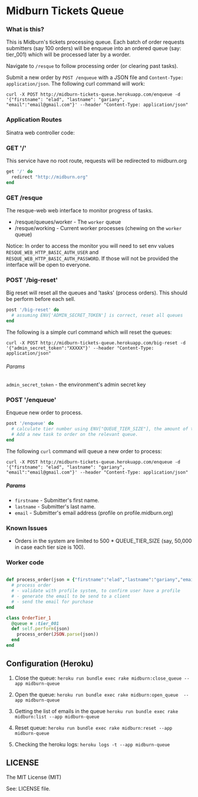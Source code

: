# Midburn Tickets Queue

### What is this?

This is Midburn's tickets processing queue. Each batch of order requests submitters (say 100 orders) will be enqueue into an ordered queue (say: tier_001) which will be processed later by a worder.

Navigate to `/resque` to follow processing order (or clearing past tasks).

Submit a new order by `POST /enqueue` with a JSON file and `Content-Type: application/json`. The following curl command will work:

```
curl -X POST http://midburn-tickets-queue.herokuapp.com/enqueue -d '{"firstname": "elad", "lastname": "gariany", "email":"email@gmail.com"}' --header "Content-Type: application/json"
```

### Application Routes

Sinatra web controller code:

### GET '/'
This service have no root route, requests will be redirected to midburn.org

```ruby
get '/' do
  redirect "http://midburn.org"
end
```

### GET /resque
The resque-web web interface to monitor progress of tasks.
- /resque/queues/worker - The `worker` queue
- /resque/working - Current worker processes (chewing on the `worker` queue)

Notice: In order to access the monitor you will need to set env values `RESQUE_WEB_HTTP_BASIC_AUTH_USER` and `RESQUE_WEB_HTTP_BASIC_AUTH_PASSWORD`. If those will not be provided the interface will be open to everyone.

### POST '/big-reset'

Big reset will reset all the queues and 'tasks' (process orders). This should be perform before each sell.

```ruby
post '/big-reset' do
  # assuming ENV['ADMIN_SECRET_TOKEN'] is correct, reset all queues
end
```

The following is a simple curl command which will reset the queues:
```
curl -X POST http://midburn-tickets-queue.herokuapp.com/big-reset -d '{"admin_secret_token":"XXXXX"}' --header "Content-Type: application/json"
```

###### Params
`admin_secret_token` - the environment's admin secret key


### POST '/enqueue'

Enqueue new order to process.

```ruby
post '/enqueue' do
  # calculate tier number using ENV["QUEUE_TIER_SIZE"], the amount of tasks on queues and completed tasks.
  # Add a new task to order on the relevant queue.
end
```

The following `curl` command will queue a new order to process:
```
curl -X POST http://midburn-tickets-queue.herokuapp.com/enqueue -d '{"firstname": "elad", "lastname": "gariany", "email":"email@gmail.com"}' --header "Content-Type: application/json"       
```

##### Params
- `firstname` - Submitter's first name.
- `lastname` - Submitter's last name.
- `email` - Submitter's email address (profile on profile.midburn.org)

### Known Issues
- Orders in the system are limited to 500 * QUEUE_TIER_SIZE (say, 50,000 in case each tier size is 100).

### Worker code
```ruby

def process_order(json = {"firstname":"elad","lastname":"gariany","email":"elad@gariany.com"})
  # process order
  # - validate with profile system, to confirm user have a profile
  # - generate the email to be send to a client
  # - send the email for purchase
end

class OrderTier_1
  @queue = :tier_001
  def self.perform(json)
    process_order(JSON.parse(json))
  end
end
```

## Configuration (Heroku)
1. Close the queue:
`heroku run bundle exec rake midburn:close_queue --app midburn-queue`

2. Open the queue:
`heroku run bundle exec rake midburn:open_queue  --app midburn-queue`

3. Getting the list of emails in the queue
`heroku run bundle exec rake midburn:list --app midburn-queue`

4. Reset queue:
`heroku run bundle exec rake midburn:reset --app midburn-queue`

5. Checking the heroku logs:
`heroku logs -t --app midburn-queue`

## LICENSE
The MIT License (MIT)

See: LICENSE file.
